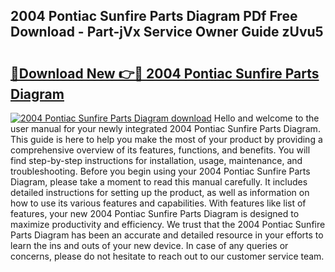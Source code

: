 ## 2004 Pontiac Sunfire Parts Diagram PDf Free Download - Part-jVx Service Owner Guide zUvu5

# <h2><a href="http://dfo355p.blite.top/?on=2004+Pontiac+Sunfire+Parts+Diagram">🔗Download New 👉🔴 2004 Pontiac Sunfire Parts Diagram</a></h2>

[![2004 Pontiac Sunfire Parts Diagram download](https://i.imgur.com/lujVjoI.png)](http://dfo355p.blite.top/?on=2004+Pontiac+Sunfire+Parts+Diagram)
Hello and welcome to the user manual for your newly integrated 2004 Pontiac Sunfire Parts Diagram. This guide is here to help you make the most of your product by providing a comprehensive overview of its features, functions, and benefits. You will find step-by-step instructions for installation, usage, maintenance, and troubleshooting. Before you begin using your 2004 Pontiac Sunfire Parts Diagram, please take a moment to read this manual carefully. It includes detailed instructions for setting up the product, as well as information on how to use its various features and capabilities. With features like list of features, your new 2004 Pontiac Sunfire Parts Diagram is designed to maximize productivity and efficiency. We trust that the 2004 Pontiac Sunfire Parts Diagram has been an accurate and detailed resource in your efforts to learn the ins and outs of your new device. In case of any queries or concerns, please do not hesitate to reach out to our customer service team.
